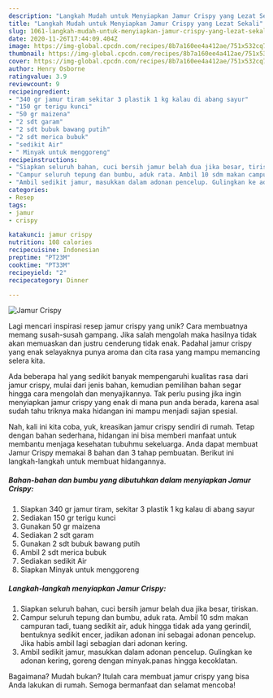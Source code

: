 ```yaml
---
description: "Langkah Mudah untuk Menyiapkan Jamur Crispy yang Lezat Sekali"
title: "Langkah Mudah untuk Menyiapkan Jamur Crispy yang Lezat Sekali"
slug: 1061-langkah-mudah-untuk-menyiapkan-jamur-crispy-yang-lezat-sekali
date: 2020-11-26T17:44:09.404Z
image: https://img-global.cpcdn.com/recipes/8b7a160ee4a412ae/751x532cq70/jamur-crispy-foto-resep-utama.jpg
thumbnail: https://img-global.cpcdn.com/recipes/8b7a160ee4a412ae/751x532cq70/jamur-crispy-foto-resep-utama.jpg
cover: https://img-global.cpcdn.com/recipes/8b7a160ee4a412ae/751x532cq70/jamur-crispy-foto-resep-utama.jpg
author: Henry Osborne
ratingvalue: 3.9
reviewcount: 9
recipeingredient:
- "340 gr jamur tiram sekitar 3 plastik 1 kg kalau di abang sayur"
- "150 gr terigu kunci"
- "50 gr maizena"
- "2 sdt garam"
- "2 sdt bubuk bawang putih"
- "2 sdt merica bubuk"
- "sedikit Air"
- " Minyak untuk menggoreng"
recipeinstructions:
- "Siapkan seluruh bahan, cuci bersih jamur belah dua jika besar, tiriskan."
- "Campur seluruh tepung dan bumbu, aduk rata. Ambil 10 sdm makan campuran tadi, tuang sedikit air, aduk hingga tidak ada yang gerindil, bentuknya sedikit encer, jadikan adonan ini sebagai adonan pencelup. Jika habis ambil lagi sebagian dari adonan kering."
- "Ambil sedikit jamur, masukkan dalam adonan pencelup. Gulingkan ke adonan kering, goreng dengan minyak.panas hingga kecoklatan."
categories:
- Resep
tags:
- jamur
- crispy

katakunci: jamur crispy 
nutrition: 108 calories
recipecuisine: Indonesian
preptime: "PT23M"
cooktime: "PT33M"
recipeyield: "2"
recipecategory: Dinner

---
```



![Jamur Crispy](https://img-global.cpcdn.com/recipes/8b7a160ee4a412ae/751x532cq70/jamur-crispy-foto-resep-utama.jpg)

Lagi mencari inspirasi resep jamur crispy yang unik? Cara membuatnya memang susah-susah gampang. Jika salah mengolah maka hasilnya tidak akan memuaskan dan justru cenderung tidak enak. Padahal jamur crispy yang enak selayaknya punya aroma dan cita rasa yang mampu memancing selera kita.



Ada beberapa hal yang sedikit banyak mempengaruhi kualitas rasa dari jamur crispy, mulai dari jenis bahan, kemudian pemilihan bahan segar hingga cara mengolah dan menyajikannya. Tak perlu pusing jika ingin menyiapkan jamur crispy yang enak di mana pun anda berada, karena asal sudah tahu triknya maka hidangan ini mampu menjadi sajian spesial.


Nah, kali ini kita coba, yuk, kreasikan jamur crispy sendiri di rumah. Tetap dengan bahan sederhana, hidangan ini bisa memberi manfaat untuk membantu menjaga kesehatan tubuhmu sekeluarga. Anda dapat membuat Jamur Crispy memakai 8 bahan dan 3 tahap pembuatan. Berikut ini langkah-langkah untuk membuat hidangannya.

<!--inarticleads1-->

##### Bahan-bahan dan bumbu yang dibutuhkan dalam menyiapkan Jamur Crispy:

1. Siapkan 340 gr jamur tiram, sekitar 3 plastik 1 kg kalau di abang sayur
1. Sediakan 150 gr terigu kunci
1. Gunakan 50 gr maizena
1. Sediakan 2 sdt garam
1. Gunakan 2 sdt bubuk bawang putih
1. Ambil 2 sdt merica bubuk
1. Sediakan sedikit Air
1. Siapkan  Minyak untuk menggoreng




<!--inarticleads2-->

##### Langkah-langkah menyiapkan Jamur Crispy:

1. Siapkan seluruh bahan, cuci bersih jamur belah dua jika besar, tiriskan.
1. Campur seluruh tepung dan bumbu, aduk rata. Ambil 10 sdm makan campuran tadi, tuang sedikit air, aduk hingga tidak ada yang gerindil, bentuknya sedikit encer, jadikan adonan ini sebagai adonan pencelup. Jika habis ambil lagi sebagian dari adonan kering.
1. Ambil sedikit jamur, masukkan dalam adonan pencelup. Gulingkan ke adonan kering, goreng dengan minyak.panas hingga kecoklatan.




Bagaimana? Mudah bukan? Itulah cara membuat jamur crispy yang bisa Anda lakukan di rumah. Semoga bermanfaat dan selamat mencoba!

